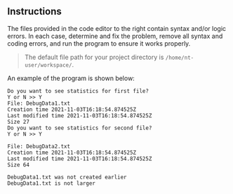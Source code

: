 ## Instructions

The files provided in the code editor to the right contain syntax and/or logic errors. In each case, determine and fix the problem, remove all syntax and coding errors, and run the program to ensure it works properly.

> The default file path for your project directory is `/home/nt-user/workspace/`.

An example of the program is shown below:

```
Do you want to see statistics for first file?
Y or N >> Y
File: DebugData1.txt
Creation time 2021-11-03T16:18:54.874525Z
Last modified time 2021-11-03T16:18:54.874525Z
Size 27
Do you want to see statistics for second file?
Y or N >> Y

File: DebugData2.txt
Creation time 2021-11-03T16:18:54.874525Z
Last modified time 2021-11-03T16:18:54.874525Z
Size 64

DebugData1.txt was not created earlier
DebugData1.txt is not larger
```
